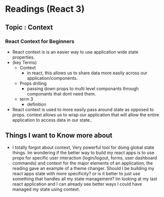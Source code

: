 # Readings (React 3)

## Topic : Context

### React Context for Beginners 
- React context is is an easier way to use application wide state properties.
- (key Terms)
    - Context
        - in react, this allows us to share data more easily across our application/components.
    - Props drilling
        - passing down props to multi level componants through componants that dont need them.
    - term 3
        - definition
- React context is used to more easily pass around state as opposed to props. context allows us to wrap our application that will allow the entire application to access data in our state.. 


## Things I want to Know more about
- I totally forgot about context, Very powerful tool for doing global state things. Im wondering if the better way to build my react apps is to use props for specific user interaction (login/logout, forms, user dashboard commands) and context for the major elements of an application, the reading gave an example of a theme changer. Should I be building my react apps state with more specificity? or is it better to just use something that handles all my state management? Im looking at my last react application and I can already see better ways I could have managed my state using context. 
